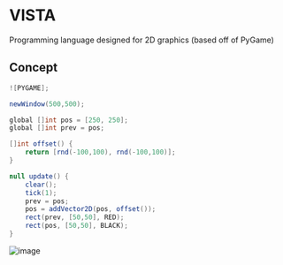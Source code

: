 # VISTA
Programming language designed for 2D graphics (based off of PyGame)

## Concept 
``` c#
![PYGAME];

newWindow(500,500);

global []int pos = [250, 250];
global []int prev = pos;

[]int offset() {
    return [rnd(-100,100), rnd(-100,100)];
}

null update() {
    clear();
    tick(1);
    prev = pos;
    pos = addVector2D(pos, offset());
    rect(prev, [50,50], RED);
    rect(pos, [50,50], BLACK);
}
```
![image](https://user-images.githubusercontent.com/46300158/153037130-9538d5fd-0746-4a6a-8ea4-f1be54cff733.png)
